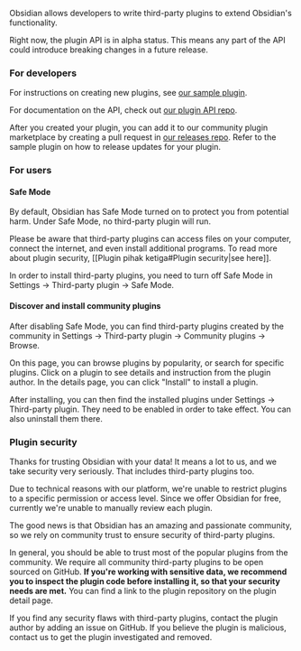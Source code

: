 Obsidian allows developers to write third-party plugins to extend Obsidian's functionality.

Right now, the plugin API is in alpha status. This means any part of the API could introduce breaking changes in a future release.

### For developers

For instructions on creating new plugins, see [our sample plugin](https://github.com/obsidianmd/obsidian-sample-plugin).

For documentation on the API, check out [our plugin API repo](https://github.com/obsidianmd/obsidian-api).

After you created your plugin, you can add it to our community plugin marketplace by creating a pull request in [our releases repo](https://github.com/obsidianmd/obsidian-releases). Refer to the sample plugin on how to release updates for your plugin.

### For users

#### Safe Mode

By default, Obsidian has Safe Mode turned on to protect you from potential harm. Under Safe Mode, no third-party plugin will run.

Please be aware that third-party plugins can access files on your computer, connect the internet, and even install additional programs. To read more about plugin security, [[Plugin pihak ketiga#Plugin security|see here]].

In order to install third-party plugins, you need to turn off Safe Mode in Settings -> Third-party plugin -> Safe Mode.

#### Discover and install community plugins

After disabling Safe Mode, you can find third-party plugins created by the community in Settings -> Third-party plugin -> Community plugins -> Browse.

On this page, you can browse plugins by popularity, or search for specific plugins. Click on a plugin to see details and instruction from the plugin author. In the details page, you can click "Install" to install a plugin.

After installing, you can then find the installed plugins under Settings -> Third-party plugin. They need to be enabled in order to take effect. You can also uninstall them there.

### Plugin security

Thanks for trusting Obsidian with your data! It means a lot to us, and we take security very seriously. That includes third-party plugins too.

Due to technical reasons with our platform, we're unable to restrict plugins to a specific permission or access level. Since we offer Obsidian for free, currently we're unable to manually review each plugin.

The good news is that Obsidian has an amazing and passionate community, so we rely on community trust to ensure security of third-party plugins.

In general, you should be able to trust most of the popular plugins from the community. We require all community third-party plugins to be open sourced on GitHub. **If you're working with sensitive data, we recommend you to inspect the plugin code before installing it, so that your security needs are met.** You can find a link to the plugin repository on the plugin detail page.

If you find any security flaws with third-party plugins, contact the plugin author by adding an issue on GitHub. If you believe the plugin is malicious, contact us to get the plugin investigated and removed.